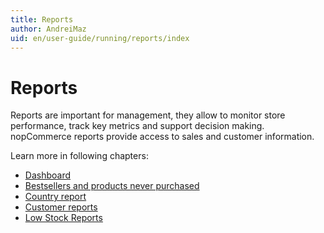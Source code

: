```yaml
---
title: Reports
author: AndreiMaz
uid: en/user-guide/running/reports/index
---
```


# Reports

Reports are important for management, they allow to monitor store performance, track key metrics and support decision making. nopCommerce reports provide access to sales and customer information.

Learn more in following chapters:

* [Dashboard](xref:en/user-guide/running/reports/dashboard)
* [Bestsellers and products never purchased](xref:en/user-guide/running/reports/bestsellers-never-purchased)
* [Country report](xref:en/user-guide/running/reports/country-report)
* [Customer reports](xref:en/user-guide/running/reports/customer-reports)
* [Low Stock Reports](xref:en/user-guide/running/reports/low-stock-reports)